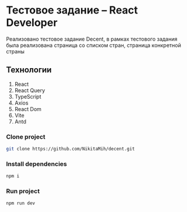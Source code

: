 # Тестовое задание – React Developer

Реализовано тестовое задание Decent, в рамках тестового задания была реализована страница со списком стран, страница конкретной страны

## Технологии

1. React
2. React Query
3. TypeScript
4. Axios
5. React Dom
6. Vite
7. Antd

### Clone project

```sh
git clone https://github.com/NikitaMih/decent.git
```

### Install dependencies

```sh
npm i
```

### Run project

```sh
npm run dev
```
